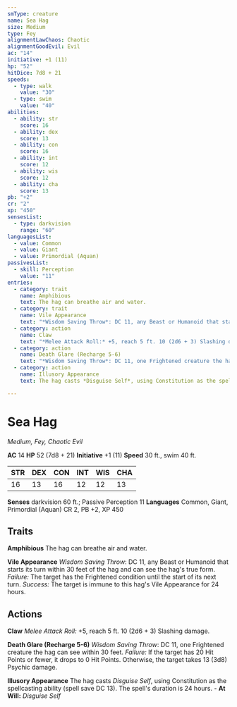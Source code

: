 ```yaml
---
smType: creature
name: Sea Hag
size: Medium
type: Fey
alignmentLawChaos: Chaotic
alignmentGoodEvil: Evil
ac: "14"
initiative: +1 (11)
hp: "52"
hitDice: 7d8 + 21
speeds:
  - type: walk
    value: "30"
  - type: swim
    value: "40"
abilities:
  - ability: str
    score: 16
  - ability: dex
    score: 13
  - ability: con
    score: 16
  - ability: int
    score: 12
  - ability: wis
    score: 12
  - ability: cha
    score: 13
pb: "+2"
cr: "2"
xp: "450"
sensesList:
  - type: darkvision
    range: "60"
languagesList:
  - value: Common
  - value: Giant
  - value: Primordial (Aquan)
passivesList:
  - skill: Perception
    value: "11"
entries:
  - category: trait
    name: Amphibious
    text: The hag can breathe air and water.
  - category: trait
    name: Vile Appearance
    text: "*Wisdom Saving Throw*: DC 11, any Beast or Humanoid that starts its turn within 30 feet of the hag and can see the hag's true form. *Failure:*  The target has the Frightened condition until the start of its next turn. *Success:*  The target is immune to this hag's Vile Appearance for 24 hours."
  - category: action
    name: Claw
    text: "*Melee Attack Roll:* +5, reach 5 ft. 10 (2d6 + 3) Slashing damage."
  - category: action
    name: Death Glare (Recharge 5-6)
    text: "*Wisdom Saving Throw*: DC 11, one Frightened creature the hag can see within 30 feet. *Failure:*  If the target has 20 Hit Points or fewer, it drops to 0 Hit Points. Otherwise, the target takes 13 (3d8) Psychic damage."
  - category: action
    name: Illusory Appearance
    text: The hag casts *Disguise Self*, using Constitution as the spellcasting ability (spell save DC 13). The spell's duration is 24 hours. - **At Will:** *Disguise Self*

---
```


# Sea Hag
*Medium, Fey, Chaotic Evil*

**AC** 14
**HP** 52 (7d8 + 21)
**Initiative** +1 (11)
**Speed** 30 ft., swim 40 ft.

| STR | DEX | CON | INT | WIS | CHA |
| --- | --- | --- | --- | --- | --- |
| 16 | 13 | 16 | 12 | 12 | 13 |

**Senses** darkvision 60 ft.; Passive Perception 11
**Languages** Common, Giant, Primordial (Aquan)
CR 2, PB +2, XP 450

## Traits

**Amphibious**
The hag can breathe air and water.

**Vile Appearance**
*Wisdom Saving Throw*: DC 11, any Beast or Humanoid that starts its turn within 30 feet of the hag and can see the hag's true form. *Failure:*  The target has the Frightened condition until the start of its next turn. *Success:*  The target is immune to this hag's Vile Appearance for 24 hours.

## Actions

**Claw**
*Melee Attack Roll:* +5, reach 5 ft. 10 (2d6 + 3) Slashing damage.

**Death Glare (Recharge 5-6)**
*Wisdom Saving Throw*: DC 11, one Frightened creature the hag can see within 30 feet. *Failure:*  If the target has 20 Hit Points or fewer, it drops to 0 Hit Points. Otherwise, the target takes 13 (3d8) Psychic damage.

**Illusory Appearance**
The hag casts *Disguise Self*, using Constitution as the spellcasting ability (spell save DC 13). The spell's duration is 24 hours. - **At Will:** *Disguise Self*
